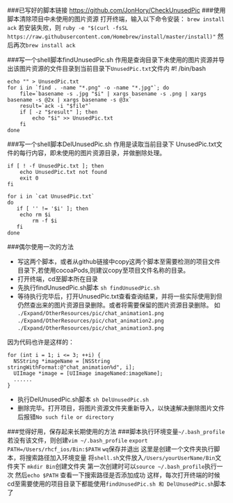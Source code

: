 ###已写好的脚本链接
<https://github.com/JonHory/CheckUnusedPic>
###使用脚本清除项目中未使用的图片资源
打开终端，输入以下命令安装：
`brew install ack`
若安装失败，则
`ruby -e "$(curl -fsSL https://raw.githubusercontent.com/Homebrew/install/master/install)"`
然后再次`brew install ack`

###写一个shell脚本findUnusedPic.sh
作用是查询目录下未使用的图片资源并导出该图片资源的文件目录到当前目录下`UnusedPic.txt`文件内
    #! /bin/bash

    echo "" > UnusedPic.txt
    for i in `find . -name "*.png" -o -name "*.jpg"`; do
        file=`basename -s .jpg "$i" | xargs basename -s .png | xargs basename -s @2x | xargs basename -s @3x`
        result=`ack -i "$file"`
        if [ -z "$result" ]; then
            echo "$i" >> UnusedPic.txt
        fi
    done

###写一个shell脚本DelUnusedPic.sh
作用是读取当前目录下 UnusedPic.txt文件的每行内容，即未使用的图片资源目录，并做删除处理。

    if [ ! -f UnusedPic.txt ]; then
        echo UnusedPic.txt not found
        exit 0
    fi

    for i in `cat UnusedPic.txt`
    do
       if [ '' != '$i' ]; then
        echo rm $i
            rm -f $i
       fi 
    done

###偶尔使用一次的方法
* 写这两个脚本，或者从github链接中copy这两个脚本至需要检测的项目文件目录下,若使用cocoaPods,则建议copy至项目文件名称的目录。
* 打开终端，cd至脚本所在目录
* 先执行findUnusedPic.sh脚本   `sh findUnusedPic.sh`
* 等待执行完毕后，打开UnusedPic.txt查看查询结果，并将一些实际使用到但仍然查出来的图片资源目录删除。或者将需要保留的图片资源目录删除。
如
  `./Expand/OtherResources/pic/chat_animation1.png`
  `./Expand/OtherResources/pic/chat_animation2.png`
  `./Expand/OtherResources/pic/chat_animation3.png`

因为代码也许是这样的：

    for (int i = 1; i <= 3; ++i) {
      NSString *imageName = [NSString stringWithFormat:@"chat_animation%d", i];
      UIImage *image = [UIImage imageNamed:imageName];
      ......
    }
* 执行DelUnusedPic.sh脚本 `sh DelUnusedPic.sh`
* 删除完毕。打开项目，将图片资源文件夹重新导入，以快速解决删除图片文件后报错`No such file or directory`

###觉得好用，保存起来长期使用的方法
###脚本执行环境变量`~/.bash_profile`
若没有该文件，则创建`vim ~/.bash_profile` 
`export PATH=/Users/rhcf_ios/Bin:$PATH`
`wq`保存并退出
这里是创建一个文件夹执行脚本，将搜索路径加入环境变量
将`shell.sh`文件放入`/Users/yourUserName/Bin`文件夹下
`mkdir Bin`创建文件夹
第一次创建时可以`source ~/.bash_profile`执行一次
然后`echo $PATH`
查看一下搜索路径是否添加成功
这样，每次打开终端的时候cd至需要使用的项目目录下都能使用`findUnusedPic.sh 和 DelUnusedPic.sh`脚本了